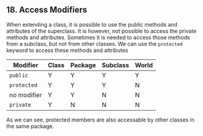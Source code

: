 ## 18. Access Modifiers

When extending a class, it is possible to use the public methods and attributes of the superclass. It is however, not possible to access the private methods and attributes. Sometimes it is needed to access those methods from a subclass, but not from other classes. We can use the `protected` keyword to access these methods and attributes

| Modifier    | Class | Package | Subclass | World |
|-------------|-------|---------|----------|-------|
| `public`    | Y     | Y       | Y        | Y     |
| `protected` | Y     | Y       | Y        | N     |
| no modifier | Y     | Y       | N        | N     |
| `private`   | Y     | N       | N        | N     |

As we can see, protected members are also accessable by other classes in the same package. 